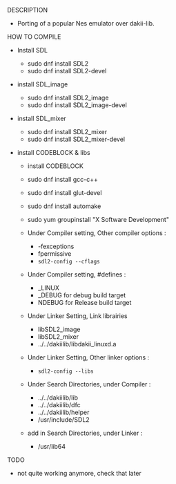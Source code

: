 DESCRIPTION
 - Porting of a popular Nes emulator over dakii-lib.


HOW TO COMPILE
- Install SDL
  - sudo dnf install SDL2
  - sudo dnf install SDL2-devel

- install SDL_image
  - sudo dnf install SDL2_image
  - sudo dnf install SDL2_image-devel

- install SDL_mixer
  - sudo dnf install SDL2_mixer
  - sudo dnf install SDL2_mixer-devel

- install CODEBLOCK & libs
  - install CODEBLOCK
  - sudo dnf install gcc-c++
  - sudo dnf install glut-devel
  - sudo dnf install automake
  - sudo yum groupinstall "X Software Development"

  - Under Compiler setting, Other compiler options :
    - -fexceptions
    - fpermissive
    - `sdl2-config --cflags`

  - Under Compiler setting, #defines :
    - _LINUX
    - _DEBUG for debug build target
    - NDEBUG for Release build target

  - Under Linker Setting, Link librairies
    - libSDL2_image
    - libSDL2_mixer
    - ../../dakiilib/libdakii_linuxd.a

  - Under Linker Setting, Other linker options :
    - `sdl2-config --libs`

  - Under Search Directories, under Compiler :
    -  ../../dakiilib/lib
    - ../../dakiilib/dfc
    - ../../dakiilib/helper
    - /usr/include/SDL2

  - add in Search Directories, under Linker :
    - /usr/lib64

TODO
- not quite working anymore, check that later
